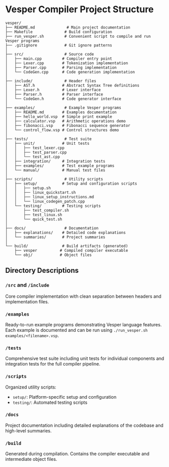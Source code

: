 # Vesper Compiler Project Structure

```
vesper/
├── README.md              # Main project documentation
├── Makefile              # Build configuration
├── run_vesper.sh         # Convenient script to compile and run Vesper programs
├── .gitignore            # Git ignore patterns
│
├── src/                  # Source code
│   ├── main.cpp         # Compiler entry point
│   ├── Lexer.cpp        # Tokenization implementation
│   ├── Parser.cpp       # Parsing implementation
│   └── CodeGen.cpp      # Code generation implementation
│
├── include/              # Header files
│   ├── AST.h            # Abstract Syntax Tree definitions
│   ├── Lexer.h          # Lexer interface
│   ├── Parser.h         # Parser interface
│   └── CodeGen.h        # Code generator interface
│
├── examples/             # Example Vesper programs
│   ├── README.md        # Examples documentation
│   ├── hello_world.vsp  # Simple print example
│   ├── calculator.vsp   # Arithmetic operations demo
│   ├── fibonacci.vsp    # Fibonacci sequence generator
│   └── control_flow.vsp # Control structures demo
│
├── tests/                # Test suite
│   ├── unit/            # Unit tests
│   │   ├── test_lexer.cpp
│   │   ├── test_parser.cpp
│   │   └── test_ast.cpp
│   ├── integration/     # Integration tests
│   ├── examples/        # Test example programs
│   └── manual/          # Manual test files
│
├── scripts/              # Utility scripts
│   ├── setup/           # Setup and configuration scripts
│   │   ├── setup.sh
│   │   ├── linux_quickstart.sh
│   │   ├── linux_setup_instructions.md
│   │   └── linux_codegen_patch.cpp
│   └── testing/         # Testing scripts
│       ├── test_compiler.sh
│       ├── test_linux.sh
│       └── quick_test.sh
│
├── docs/                 # Documentation
│   ├── explanations/    # Detailed code explanations
│   └── summaries/       # Project summaries
│
└── build/               # Build artifacts (generated)
    ├── vesper          # Compiled compiler executable
    └── obj/            # Object files
```

## Directory Descriptions

### `/src` and `/include`

Core compiler implementation with clean separation between headers and implementation files.

### `/examples`

Ready-to-run example programs demonstrating Vesper language features. Each example is documented and can be run using `./run_vesper.sh examples/<filename>.vsp`.

### `/tests`

Comprehensive test suite including unit tests for individual components and integration tests for the full compiler pipeline.

### `/scripts`

Organized utility scripts:

- `setup/`: Platform-specific setup and configuration
- `testing/`: Automated testing scripts

### `/docs`

Project documentation including detailed explanations of the codebase and high-level summaries.

### `/build`

Generated during compilation. Contains the compiler executable and intermediate object files.
